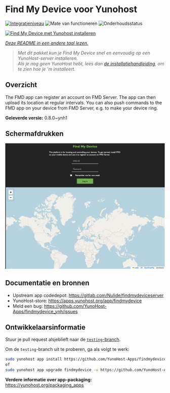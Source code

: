 <!--
NB: Deze README is automatisch gegenereerd door <https://github.com/YunoHost/apps/tree/master/tools/readme_generator>
Hij mag NIET handmatig aangepast worden.
-->

# Find My Device voor Yunohost

[![Integratieniveau](https://apps.yunohost.org/badge/integration/findmydevice)](https://ci-apps.yunohost.org/ci/apps/findmydevice/)
![Mate van functioneren](https://apps.yunohost.org/badge/state/findmydevice)
![Onderhoudsstatus](https://apps.yunohost.org/badge/maintained/findmydevice)

[![Find My Device met Yunohost installeren](https://install-app.yunohost.org/install-with-yunohost.svg)](https://install-app.yunohost.org/?app=findmydevice)

*[Deze README in een andere taal lezen.](./ALL_README.md)*

> *Met dit pakket kun je Find My Device snel en eenvoudig op een YunoHost-server installeren.*  
> *Als je nog geen YunoHost hebt, lees dan [de installatiehandleiding](https://yunohost.org/install), om te zien hoe je 'm installeert.*

## Overzicht

The FMD app can register an account on FMD Server. The app can then upload its location at regular intervals.
You can also push commands to the FMD app on your device from FMD Server, e.g. to make your device ring.

**Geleverde versie:** 0.8.0~ynh1

## Schermafdrukken

![Schermafdrukken van Find My Device](./doc/screenshots/screenshot.png)

## Documentatie en bronnen

- Upstream app codedepot: <https://gitlab.com/Nulide/findmydeviceserver>
- YunoHost-store: <https://apps.yunohost.org/app/findmydevice>
- Meld een bug: <https://github.com/YunoHost-Apps/findmydevice_ynh/issues>

## Ontwikkelaarsinformatie

Stuur je pull request alsjeblieft naar de [`testing`-branch](https://github.com/YunoHost-Apps/findmydevice_ynh/tree/testing).

Om de `testing`-branch uit te proberen, ga als volgt te werk:

```bash
sudo yunohost app install https://github.com/YunoHost-Apps/findmydevice_ynh/tree/testing --debug
of
sudo yunohost app upgrade findmydevice -u https://github.com/YunoHost-Apps/findmydevice_ynh/tree/testing --debug
```

**Verdere informatie over app-packaging:** <https://yunohost.org/packaging_apps>
